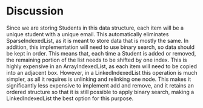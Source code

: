# Discussion

Since we are storing Students in this data structure, each item will be a unique student with a unique email. This automatically eliminates SparseIndexedList, as it is meant to store data that is mostly the same. In addition, this implementation will need to use binary search, so data should be kept in order. This means that, each time a Student is added or removed, the remaining portion of the list needs to be shifted by one index. This is highly expensive in an ArrayIndexedList, as each item will need to be copied into an adjacent box. However, in a LinkedIndexedList this operation is much simpler, as all it requires is unlinking and relinking one node. This makes it significantly less expensive to implement add and remove, and it retains an ordered structure so that it is still possible to apply binary search, making a LinkedIndexedList the best option for this purpose.